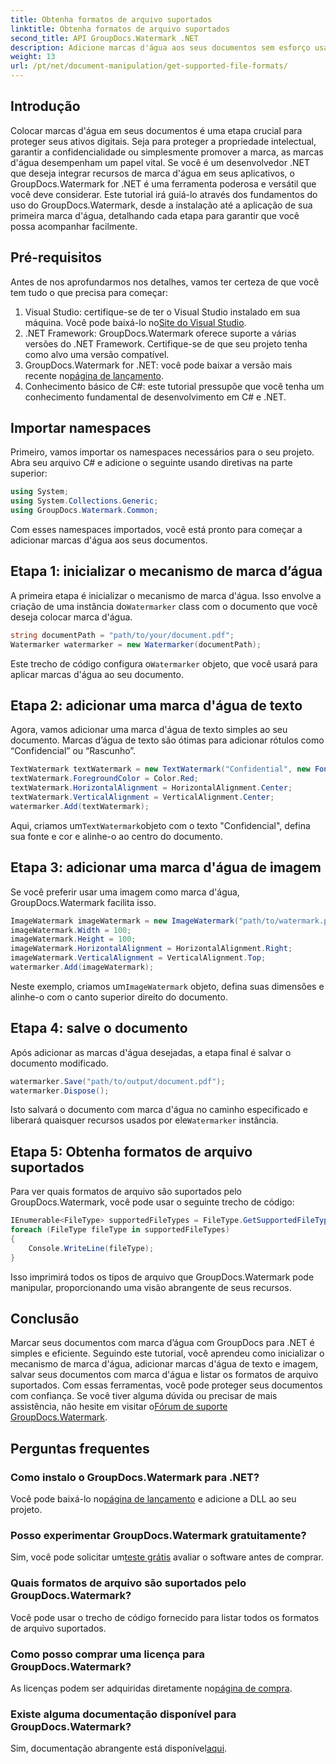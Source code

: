 ```yaml
---
title: Obtenha formatos de arquivo suportados
linktitle: Obtenha formatos de arquivo suportados
second_title: API GroupDocs.Watermark .NET
description: Adicione marcas d'água aos seus documentos sem esforço usando GroupDocs.Watermark for .NET. Siga nosso guia passo a passo abrangente para proteger seus ativos digitais.
weight: 13
url: /pt/net/document-manipulation/get-supported-file-formats/
---
```

## Introdução
Colocar marcas d'água em seus documentos é uma etapa crucial para proteger seus ativos digitais. Seja para proteger a propriedade intelectual, garantir a confidencialidade ou simplesmente promover a marca, as marcas d'água desempenham um papel vital. Se você é um desenvolvedor .NET que deseja integrar recursos de marca d'água em seus aplicativos, o GroupDocs.Watermark for .NET é uma ferramenta poderosa e versátil que você deve considerar. Este tutorial irá guiá-lo através dos fundamentos do uso do GroupDocs.Watermark, desde a instalação até a aplicação de sua primeira marca d'água, detalhando cada etapa para garantir que você possa acompanhar facilmente.
## Pré-requisitos
Antes de nos aprofundarmos nos detalhes, vamos ter certeza de que você tem tudo o que precisa para começar:
1.  Visual Studio: certifique-se de ter o Visual Studio instalado em sua máquina. Você pode baixá-lo no[Site do Visual Studio](https://visualstudio.microsoft.com/).
2. .NET Framework: GroupDocs.Watermark oferece suporte a várias versões do .NET Framework. Certifique-se de que seu projeto tenha como alvo uma versão compatível.
3. GroupDocs.Watermark for .NET: você pode baixar a versão mais recente no[página de lançamento](https://releases.groupdocs.com/Watermark/net/).
4. Conhecimento básico de C#: este tutorial pressupõe que você tenha um conhecimento fundamental de desenvolvimento em C# e .NET.
## Importar namespaces
Primeiro, vamos importar os namespaces necessários para o seu projeto. Abra seu arquivo C# e adicione o seguinte usando diretivas na parte superior:
```csharp
using System;
using System.Collections.Generic;
using GroupDocs.Watermark.Common;
```
Com esses namespaces importados, você está pronto para começar a adicionar marcas d'água aos seus documentos.

## Etapa 1: inicializar o mecanismo de marca d’água
 A primeira etapa é inicializar o mecanismo de marca d'água. Isso envolve a criação de uma instância do`Watermarker` class com o documento que você deseja colocar marca d'água.
```csharp
string documentPath = "path/to/your/document.pdf";
Watermarker watermarker = new Watermarker(documentPath);
```
 Este trecho de código configura o`Watermarker` objeto, que você usará para aplicar marcas d'água ao seu documento.
## Etapa 2: adicionar uma marca d'água de texto
Agora, vamos adicionar uma marca d'água de texto simples ao seu documento. Marcas d’água de texto são ótimas para adicionar rótulos como “Confidencial” ou “Rascunho”.
```csharp
TextWatermark textWatermark = new TextWatermark("Confidential", new Font("Arial", 36));
textWatermark.ForegroundColor = Color.Red;
textWatermark.HorizontalAlignment = HorizontalAlignment.Center;
textWatermark.VerticalAlignment = VerticalAlignment.Center;
watermarker.Add(textWatermark);
```
 Aqui, criamos um`TextWatermark`objeto com o texto "Confidencial", defina sua fonte e cor e alinhe-o ao centro do documento.
## Etapa 3: adicionar uma marca d'água de imagem
Se você preferir usar uma imagem como marca d'água, GroupDocs.Watermark facilita isso.
```csharp
ImageWatermark imageWatermark = new ImageWatermark("path/to/watermark.png");
imageWatermark.Width = 100;
imageWatermark.Height = 100;
imageWatermark.HorizontalAlignment = HorizontalAlignment.Right;
imageWatermark.VerticalAlignment = VerticalAlignment.Top;
watermarker.Add(imageWatermark);
```
 Neste exemplo, criamos um`ImageWatermark` objeto, defina suas dimensões e alinhe-o com o canto superior direito do documento.
## Etapa 4: salve o documento
Após adicionar as marcas d'água desejadas, a etapa final é salvar o documento modificado.
```csharp
watermarker.Save("path/to/output/document.pdf");
watermarker.Dispose();
```
 Isto salvará o documento com marca d'água no caminho especificado e liberará quaisquer recursos usados por ele`Watermarker` instância.
## Etapa 5: Obtenha formatos de arquivo suportados
Para ver quais formatos de arquivo são suportados pelo GroupDocs.Watermark, você pode usar o seguinte trecho de código:
```csharp
IEnumerable<FileType> supportedFileTypes = FileType.GetSupportedFileTypes();
foreach (FileType fileType in supportedFileTypes)
{
    Console.WriteLine(fileType);
}
```
Isso imprimirá todos os tipos de arquivo que GroupDocs.Watermark pode manipular, proporcionando uma visão abrangente de seus recursos.
## Conclusão
Marcar seus documentos com marca d’água com GroupDocs para .NET é simples e eficiente. Seguindo este tutorial, você aprendeu como inicializar o mecanismo de marca d'água, adicionar marcas d'água de texto e imagem, salvar seus documentos com marca d'água e listar os formatos de arquivo suportados. Com essas ferramentas, você pode proteger seus documentos com confiança.
 Se você tiver alguma dúvida ou precisar de mais assistência, não hesite em visitar o[Fórum de suporte GroupDocs.Watermark](https://forum.groupdocs.com/c/watermark/19).
## Perguntas frequentes
### Como instalo o GroupDocs.Watermark para .NET?
 Você pode baixá-lo no[página de lançamento](https://releases.groupdocs.com/Watermark/net/) e adicione a DLL ao seu projeto.
### Posso experimentar GroupDocs.Watermark gratuitamente?
 Sim, você pode solicitar um[teste grátis](https://releases.groupdocs.com/) avaliar o software antes de comprar.
### Quais formatos de arquivo são suportados pelo GroupDocs.Watermark?
Você pode usar o trecho de código fornecido para listar todos os formatos de arquivo suportados.
### Como posso comprar uma licença para GroupDocs.Watermark?
 As licenças podem ser adquiridas diretamente no[página de compra](https://purchase.groupdocs.com/buy).
### Existe alguma documentação disponível para GroupDocs.Watermark?
 Sim, documentação abrangente está disponível[aqui](https://tutorials.groupdocs.com/Watermark/net/).